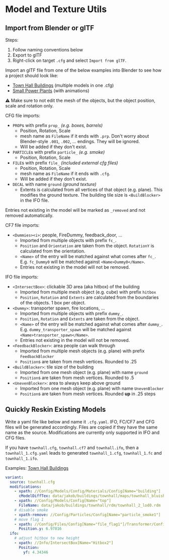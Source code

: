 # Model and Texture Utils

## Import from Blender or glTF

Steps:

1. Follow naming conventions below
2. Export to glTF
3. Right-click on target `.cfg` and select `Import from glTF`.

Import an glTF file from one of the below examples into Blender to see how a project should look like:

- [Town Hall Buildings](https://github.com/jakobharder/anno1800-city-variations/tree/main/sub/skin-townhall) (multiple models in one .cfg)
- [Small Power Plants](https://github.com/jakobharder/anno1800-jakobs-mods/tree/main/sub/jakob-power-plants) (with animations)

⚠ Make sure to not edit the mesh of the objects, but the object position, scale and rotation only.

CFG file imports:

- `PROP`s with prefix `prop_` *(e.g. boxes, barrels)*
  - Position, Rotation, Scale
  - mesh name as `FileName` if it ends with `.prp`.
    Don't worry about Blender-style `.001`, `.002`, ... endings. They will be ignored.
  - Will be added if they don't exist.
- `PARTICLE`s with prefix `particle_` *(e.g. smoke)*
  - Position, Rotation, Scale
- `FILE`s with prefix `file_` *(included external cfg files)*
  - Position, Rotation, Scale
  - mesh name as `FileName` if it ends with `.cfg`.
  - Will be added if they don't exist.
- `DECAL` with name `ground` *(ground texture)*
  - Extents is calculated from all vertices of that object (e.g. plane).
    This modifies the ground texture. The building tile size is `<BuildBlocker>` in the IFO file.

Entries not existing in the model will be marked as `_removed` and not removed automatically.

CF7 file imports:

- `<Dummies><i>`: people, FireDummy, feedback_door, ...
  - Imported from multiple objects with prefix `fc_`.
  - `Position` and `Orientation` are taken from the object.
    `RotationY` is calculated from the orientation.
  - `<Name>` of the entry will be matched against what comes after `fc_`.
    E.g. `fc_Dummy0` will be matched against `<Name>Dummy0</Name>`.
  - Entries not existing in the model will not be removed.

IFO file imports:

- `<IntersectBox>`: clickable 3D area (aka hitbox) of the building
  - Imported from multiple mesh object (e.g. cube) with prefix `hitbox`
  - `Position`, `Rotation` and `Extents` are calculated from the boundaries of the objects.
    1 box per object.
- `<Dummy>`: transporter spawn, fire locations, ...
  - Imported from multiple objects with prefix `dummy_`.
  - `Position`, `Rotation` and `Extents` are taken from the object.
  - `<Name>` of the entry will be matched against what comes after `dummy_`.
    E.g. `dummy_transporter_spawn` will be matched against `<Name>transporter_spawn</Name>`.
  - Entries not existing in the model will not be removed.
- `<FeedbackBlocker>`: area people can walk through
  - Imported from multiple mesh objects (e.g. plane) with prefix `FeedbackBlocker`
  - `Position`s are taken from mesh vertices.
    Rounded to .25
- `<BuildBlocker>`: tile size of the building
  - Imported from one mesh object (e.g. plane) with name `ground`
  - `Position`s are taken from mesh vertices.
    Rounded to .5
- `<UnevenBlocker>`: area to always keep above ground
  - Imported from one mesh object (e.g. plane) with name `UnevenBlocker`
  - `Position`s are taken from mesh vertices.
    Rounded **up** in .25 steps

## Quickly Reskin Existing Models

Write a yaml file like below and name it `.cfg.yaml`.
IFO, FC/CF7 and CFG files will be generated accordingly.
Files are copied if they have the same name as the source.
Modifications are currently only supported in IFO and CFG files.

If you have `townhall.cfg`, `townhall.cf7` and `townhall.ifo`, then a `townhall_1.cfg.yaml` leads to generated `townhall_1.cfg`, `townhall_1.fc` and `townhall_1.ifo`.

Examples: [Town Hall Buildings](https://github.com/jakobharder/anno1800-city-variations/tree/main/sub/skin-townhall)

```yaml
variant:
  source: townhall.cfg
  modifications:
    - xpath: //Config/Models/Config/Materials/Config[Name="building"]
      cModelDiffTex: data/jakob/buildings/townhall/maps/townhall_bluish_diff.psd
    - xpath: //Config/Models/Config[Name="top"]
      FileName: data/jakob/buildings/townhall/rdm/townhall_2_lod0.rdm
    # disable smoke
    - xpath-remove: //Config/Particles/Config[Name="particle_smoke1"]
    # move flag 1
    - xpath: //Config/Files/Config[Name="file_flag1"]/Transformer/Config
      Position.y: 6.97816
  ifo:
    # adjust hitbox to new height
    - xpath: //Info/IntersectBox[Name="Hitbox2"]
      Position:
        yf: 4.34346
```